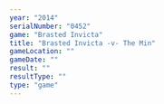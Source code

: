 ```yaml
---
year: "2014"
serialNumber: "0452" 
game: "Brasted Invicta"
title: "Brasted Invicta -v- The Min"
gameLocation: ""
gameDate: ""
result: ""
resultType: ""
type: "game"
---
```

